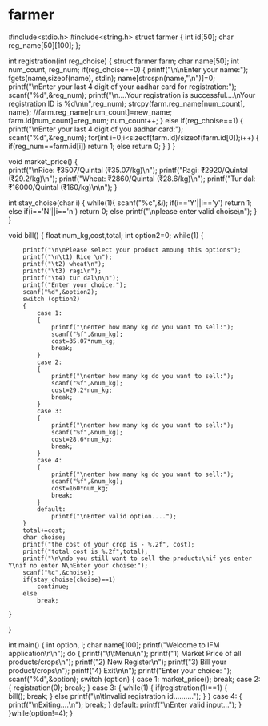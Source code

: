 # farmer
#include<stdio.h>
#include<string.h>
struct farmer {
	int id[50];
	char reg_name[50][100];
	};
	
int registration(int reg_choise)
{
	struct farmer farm;
	char name[50];
	int num_count, reg_num;
	if(reg_choise==0)
	{
		printf("\n\nEnter your name:");
		fgets(name,sizeof(name), stdin);
		name[strcspn(name,"\n")]=0;
		printf("\nEnter your last 4 digit of your aadhar card for registration:");
		scanf("%d",&reg_num);
		printf("\n....Your registration is successful....\nYour registration ID is %d\n\n",reg_num);
		strcpy(farm.reg_name[num_count], name);
		//farm.reg_name[num_count]=new_name;
		farm.id[num_count]=reg_num;
		num_count++;
	}
	else if(reg_choise==1)
	{
		printf("\nEnter your last 4 digit of you aadhar card:");
		scanf("%d",&reg_num);
		for(int i=0;i<sizeof(farm.id)/sizeof(farm.id[0]);i++)
			{
				if(reg_num==farm.id[i])
					return 1;
				else
					return 0;
			}
	}
}


void market_price()
{	
	printf("\nRice: ₹3507/Quintal (₹35.07/kg)\n");
	printf("Ragi: ₹2920/Quintal (₹29.2/kg)\n");
	printf("Wheat: ₹2860/Quintal (₹28.6/kg)\n");
	printf("Tur dal: ₹16000/Quintal (₹160/kg)\n\n");
}

int stay_choise(char i)
{
	while(1){
		scanf("%c",&i);
		if(i=='Y'||i=='y')
			return 1;
		else if(i=='N'||i=='n')
			return 0;
		else
			printf("\nplease enter valid choise\n");
	}
}

void bill()
{
	float num_kg,cost,total;
	int option2=0;
	while(1)
	{

		printf("\n\nPlease select your product amoung this options");
		printf("\n\t1) Rice \n");
		printf("\t2) wheat\n");
		printf("\t3) ragi\n");
		printf("\t4) tur dal\n\n");
		printf("Enter your choice:");
		scanf("%d",&option2);
		switch (option2)
		{
			case 1:
			{
				printf("\nenter how many kg do you want to sell:");
				scanf("%f",&num_kg);
				cost=35.07*num_kg;
				break;
			}
			case 2:
			{
				printf("\nenter how many kg do you want to sell:");
				scanf("%f",&num_kg);
				cost=29.2*num_kg;
				break;
			}
			case 3:
			{
				printf("\nenter how many kg do you want to sell:");
				scanf("%f",&num_kg);
				cost=28.6*num_kg;
				break;
			}
			case 4:
			{
				printf("\nenter how many kg do you want to sell:");
				scanf("%f",&num_kg);
				cost=160*num_kg;
				break;
			}
			default:
				printf("\nEnter valid option....");
		}
		total+=cost;
		char choise;
		printf("the cost of your crop is - %.2f", cost);
		printf("total cost is %.2f",total);
		printf("\n\ndo you still want to sell the product:\nif yes enter Y\nif no enter N\nEnter your choise:");
		scanf("%c",&choise);
		if(stay_choise(choise)==1)
			continue;
		else
			break;
		
	}
}

int main()
{
	int option, i;
	char name[100];
	printf("Welcome to IFM application\n\n");
	do
	{
		printf("\t\tMenu\n");
		printf("1) Market Price of all products/crops\n");
		printf("2) New Register\n");
		printf("3) Bill your product/crops\n");
		printf("4) Exit\n\n");
		printf("Enter your choice: ");
		scanf("%d",&option);
		switch (option)
		{
			case 1:
				market_price();
				break;
			case 2:
			{
				registration(0);
				break;
			}
			case 3:
			{
				while(1)
				{
					if(registration(1)==1)
					{	
						bill();
						break;
					}
					else
						printf("\n\tInvalid registration id..........");
				}
			}
			case 4:
			{
				printf("\nExiting....\n");
				break;
			}
			default:
				printf("\nEnter valid input...");
		}
	}while(option!=4);
}
